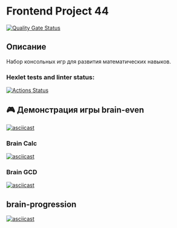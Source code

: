 # Frontend Project 44

[![Quality Gate Status](https://sonarcloud.io/api/project_badges/measure?project=Nikita-imba_frontend-project-44&metric=alert_status)](https://sonarcloud.io/summary/new_code?id=Nikita-imba_frontend-project-44)

## Описание
Набор консольных игр для развития математических навыков.

### Hexlet tests and linter status:
[![Actions Status](https://github.com/Nikita-imba/frontend-project-44/actions/workflows/hexlet-check.yml/badge.svg)](https://github.com/Nikita-imba/frontend-project-44/actions)

## 🎮 Демонстрация игры brain-even

[![asciicast](https://asciinema.org/a/FNuWsFp2gCM2ye6URkKu2XwWq.svg)](https://asciinema.org/a/FNuWsFp2gCM2ye6URkKu2XwWq)

### Brain Calc
[![asciicast](https://asciinema.org/a/rE851Nv205jsNSYQunmSNLgKR.svg)](https://asciinema.org/a/rE851Nv205jsNSYQunmSNLgKR)

### Brain GCD
[![asciicast](https://asciinema.org/a/5bOgbIwF1wSI9Ne3hYyrOWzBG.svg)](https://asciinema.org/a/5bOgbIwF1wSI9Ne3hYyrOWzBG)

## brain-progression
[![asciicast](https://asciinema.org/a/Nri3o3635OoMHgIASyhvsLHBF.svg)](https://asciinema.org/a/Nri3o3635OoMHgIASyhvsLHBF)
